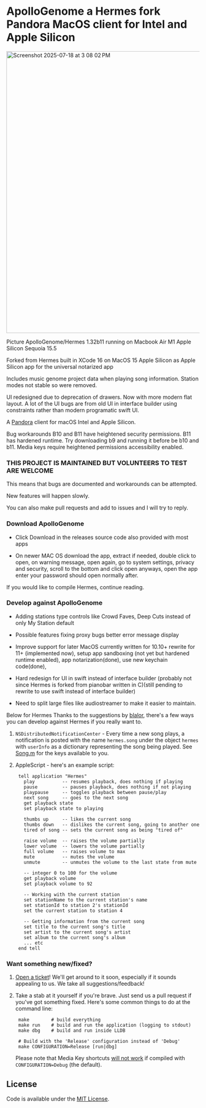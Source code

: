 ApolloGenome a Hermes fork Pandora MacOS client for Intel and Apple Silicon
======
<img width="828" height="734" alt="Screenshot 2025-07-18 at 3 08 02 PM" src="https://github.com/user-attachments/assets/b8fce636-3fb7-40de-b570-22a2865d5f0c" />

Picture ApolloGenome/Hermes 1.32b11 running on Macbook Air M1 Apple Silicon Sequoia 15.5

Forked from Hermes built in XCode 16 on MacOS 15 Apple Silicon as Apple Silicon app for the universal notarized app

Includes music genome project data when playing song information. Station modes not stable so were removed.

UI redesigned due to deprecation of drawers. Now with more modern flat layout. A lot of the UI bugs are from old UI in interface builder using constraints rather than modern programatic swift UI.

A [Pandora](http://www.pandora.com/) client for macOS Intel and Apple Silicon.

Bug workarounds
B10 and B11 have heightened security permissions. B11 has hardened runtime. Try downloading b9 and running it before be b10 and b11.
Media keys require heightened permissions accessibility enabled.

### THIS PROJECT IS MAINTAINED BUT VOLUNTEERS TO TEST ARE WELCOME

This means that bugs are documented and workarounds can be attempted.

New features will happen slowly.

You can also make pull requests and add to issues and I will try to reply.

### Download ApolloGenome

- Click Download in the releases source code also provided with most apps

- On newer MAC OS download the app, extract if needed, double click to open, on warning message, open again, go to system settings, privacy and security, scroll to the bottom and click open anyways, open the app enter your password should open normally after.

If you would like to compile Hermes, continue reading.

### Develop against ApolloGenome

- Adding stations type controls like Crowd Faves, Deep Cuts instead of only My Station default
  
- Possible features fixing proxy bugs better error message display

- Improve support for later MacOS currently written for 10.10+ rewrite for 11+ (implemented now), setup app sandboxing (not yet but hardened runtime enabled), app notarization(done), use new keychain code(done), 

- Hard redesign for UI in swift instead of interface builder (probably not since Hermes is forked from pianobar written in C)(still pending to rewrite to use swift instead of interface builder)

- Need to split large files like audiostreamer to make it easier to maintain.

Below for Hermes
Thanks to the suggestions by [blalor](https://github.com/blalor), there's a few
ways you can develop against Hermes if you really want to.

1. `NSDistributedNotificationCenter` - Every time a new song plays, a
   notification is posted with the name `hermes.song` under the object `hermes`
   with `userInfo` as a dictionary representing the song being played. See
   [Song.m](https://github.com/HermesApp/Hermes/blob/master/Sources/Pandora/Song.m#L29)
   for the keys available to you.

2. AppleScript - here's an example script:

        tell application "Hermes"
          play          -- resumes playback, does nothing if playing
          pause         -- pauses playback, does nothing if not playing
          playpause     -- toggles playback between pause/play
          next song     -- goes to the next song
          get playback state
          set playback state to playing

          thumbs up     -- likes the current song
          thumbs down   -- dislikes the current song, going to another one
          tired of song -- sets the current song as being "tired of"

          raise volume  -- raises the volume partially
          lower volume  -- lowers the volume partially
          full volume   -- raises volume to max
          mute          -- mutes the volume
          unmute        -- unmutes the volume to the last state from mute

          -- integer 0 to 100 for the volume
          get playback volume
          set playback volume to 92

          -- Working with the current station
          set stationName to the current station's name
          set stationId to station 2's stationId
          set the current station to station 4

          -- Getting information from the current song
          set title to the current song's title
          set artist to the current song's artist
          set album to the current song's album
          ... etc
        end tell

### Want something new/fixed?

1. [Open a ticket](https://github.com/HermesApp/Hermes/issues)! We'll get
   around to it soon, especially if it sounds appealing to us. We take all
   suggestions/feedback!

2. Take a stab at it yourself if you're brave. Just send us a pull request if
   you've got something fixed. Here's some common things to do at the command
   line:

        make        # build everything
        make run    # build and run the application (logging to stdout)
        make dbg    # build and run inside LLDB

        # Build with the 'Release' configuration instead of 'Debug'
        make CONFIGURATION=Release [run|dbg]

   Please note that Media Key shortcuts
   [will not work](https://github.com/nevyn/SPMediaKeyTap/blob/master/SPMediaKeyTap.m#L108)
   if compiled with `CONFIGURATION=Debug` (the default).

## License

Code is available under the [MIT
License](https://github.com/HermesApp/Hermes/blob/master/LICENSE).
